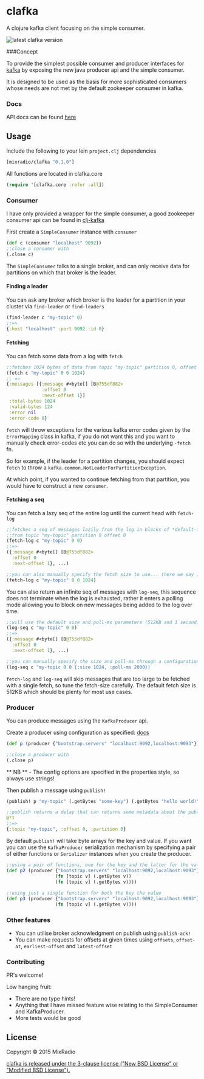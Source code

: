# clafka

A clojure kafka client focusing on the simple consumer.

![latest clafka version](https://clojars.org/mixradio/clafka/latest-version.svg)

###Concept

To provide the simplest possible consumer and producer interfaces for [kafka](http://kafka.apache.org/documentation.html) by exposing the new java producer api and the simple consumer.

It is designed to be used as the basis for more sophisticated consumers whose needs are not met 
by the default zookeeper consumer in kafka.

### Docs

API docs can be found [here](http://mixradio.github.io/clafka)
    
## Usage

Include the following to your lein `project.clj` dependencies

```clojure 
[mixradio/clafka "0.1.0"]
```

All functions are located in clafka.core

```clojure
(require '[clafka.core :refer :all])
```

### Consumer
I have only provided a wrapper for the simple consumer, a good zookeeper consumer api can be found in [clj-kafka](http://github.com/pingles/clj-kafka)

First create a `SimpleConsumer` instance with `consumer`

```clojure
(def c (consumer "localhost" 9092))
;;close a consumer with
(.close c)
```

The `SimpleConsumer` talks to a single broker, and can only receive data for partitions on which that
broker is the leader.

#### Finding a leader

You can ask any broker which broker is the leader for a partition in your cluster via
`find-leader` or `find-leaders`

```clojure 
(find-leader c "my-topic" 0)
;;=>
{:host "localhost" :port 9092 :id 0}
```

#### Fetching
You can fetch some data from a log with `fetch`

```clojure
;;fetches 1024 bytes of data from topic "my-topic" partition 0, offset 0.
(fetch c "my-topic" 0 0 1024)
;; =>
{:messages [{:message #<byte[] [B@755df882>
             :offset 0 
             :next-offset 1}]
 :total-bytes 1024 
 :valid-bytes 124
 :error nil 
 :error-code 0}
```
`fetch` will throw exceptions for the various 
kafka error codes given by the `ErrorMapping` class in kafka, if you do not want this and you want to manually check error-codes etc you can do so with the underlying `-fetch` fn.

So for example, if the leader for a partition changes, you should expect `fetch` to throw a 
`kafka.common.NotLeaderForPartitionException`.

At which point, if you wanted to continue fetching from that partition, you would have to construct a 
new `consumer`.

#### Fetching a seq

You can fetch a lazy seq of the entire log until the current head with `fetch-log`
```clojure
;;fetches a seq of messages lazily from the log in blocks of *default-fetch-size*
;;from topic "my-topic" partition 0 offset 0
(fetch-log c "my-topic" 0 0) 
;;=>
({:message #<byte[] [B@755df882>
  :offset 0 
  :next-offset 1}, ...)

;;you can also manually specify the fetch size to use... (here we say 1024 bytes)
(fetch-log c "my-topic" 0 0 1024)
```

You can also return an infinite seq of messages with `log-seq`, this sequence does not 
terminate when the log is exhausted, rather it enters a polling mode allowing you to block on new messages being added to the log over time.

```clojure
;;will use the default size and poll-ms parameters (512KB and 1 second)
(log-seq c "my-topic" 0 0)
;;=>
({:message #<byte[] [B@755df882>
  :offset 0 
  :next-offset 1}, ...)

;;you can manually specify the size and poll-ms through a configuration map
(log-seq c "my-topic 0 0 {:size 1024, :poll-ms 2000})
``` 
 
`fetch-log` and `log-seq` will skip messages that are too large to be fetched with a single fetch,
so tune the fetch-size carefully. The default fetch size is 512KB which should be plenty 
for most use cases.

### Producer 

You can produce messages using the `KafkaProducer` api.

Create a producer using configuration as specified: [docs](http://kafka.apache.org/documentation.html#newproducerconfigs)
```clojure
(def p (producer {"bootstrap.servers" "localhost:9092,localhost:9093"}))

;;close a producer with 
(.close p)
```
** NB ** - The config options are specified in the properties style, so always use strings!

Then publish a message using  `publish!`

```clojure
(publish! p "my-topic" (.getBytes "some-key") (.getBytes "hello world!"))

;;publish returns a delay that can returns some metadata about the publish 
@*1 
;;=> 
{:topic "my-topic", :offset 0, :partition 0}

```

By default `publish!` will take byte arrays for the key and value. If you want you can use the `KafkaProducer` serialization mechanism by specifying a pair of either functions or `Serializer` instances when you create the producer.

```clojure
;;using a pair of functions, one for the key and the latter for the value
(def p2 (producer {"bootstrap.servers" "localhost:9092,localhost:9093"} 
                  (fn [topic v] (.getBytes v))
                  (fn [topic v] (.getBytes v))))
                  
;;using just a single function for both the key the value
(def p3 (producer {"bootstrap.servers" "localhost:9092,localhost:9093"}
                  (fn [topic v] (.getBytes v))))
```

### Other features

- You can utilise broker acknowledgment on publish using `publish-ack!`
- You can make requests for offsets at given times using `offsets`, `offset-at`, `earliest-offset` and `latest-offset`

### Contributing

PR's welcome!

Low hanging fruit:
- There are no type hints!
- Anything that I have missed feature wise relating to the SimpleConsumer and KafkaProducer.
- More tests would be good

## License
Copyright © 2015 MixRadio

[clafka is released under the 3-clause license ("New BSD License" or "Modified BSD License").](http://github.com/mixradio/clafka/blob/master/LICENSE)

